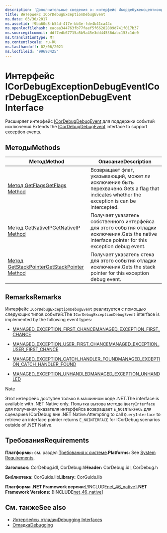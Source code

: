 ```yaml
---
description: 'Дополнительные сведения о: интерфейс Икордебужексцептиондебужевент'
title: Интерфейс ICorDebugExceptionDebugEvent
ms.date: 03/30/2017
ms.assetid: f9ba60d8-b54d-417e-bb3e-fde4b41ca44c
ms.openlocfilehash: eacaa344763fb77faef5f66282809d741f017b37
ms.sourcegitcommit: ddf7edb67715a5b9a45e3dd44536dabc153c1de0
ms.translationtype: MT
ms.contentlocale: ru-RU
ms.lasthandoff: 02/06/2021
ms.locfileid: "99693425"
---
```

# <a name="icordebugexceptiondebugevent-interface"></a><span data-ttu-id="ba546-103">Интерфейс ICorDebugExceptionDebugEvent</span><span class="sxs-lookup"><span data-stu-id="ba546-103">ICorDebugExceptionDebugEvent Interface</span></span>

<span data-ttu-id="ba546-104">Расширяет интерфейс [ICorDebugDebugEvent](icordebugdebugevent-interface.md) для поддержки событий исключения.</span><span class="sxs-lookup"><span data-stu-id="ba546-104">Extends the [ICorDebugDebugEvent](icordebugdebugevent-interface.md) interface to support exception events.</span></span>  
  
## <a name="methods"></a><span data-ttu-id="ba546-105">Методы</span><span class="sxs-lookup"><span data-stu-id="ba546-105">Methods</span></span>  
  
|<span data-ttu-id="ba546-106">Метод</span><span class="sxs-lookup"><span data-stu-id="ba546-106">Method</span></span>|<span data-ttu-id="ba546-107">Описание</span><span class="sxs-lookup"><span data-stu-id="ba546-107">Description</span></span>|  
|------------|-----------------|  
|[<span data-ttu-id="ba546-108">Метод GetFlags</span><span class="sxs-lookup"><span data-stu-id="ba546-108">GetFlags Method</span></span>](icordebugexceptiondebugevent-getflags-method.md)|<span data-ttu-id="ba546-109">Возвращает флаг, указывающий, может ли исключение быть перехвачено.</span><span class="sxs-lookup"><span data-stu-id="ba546-109">Gets a flag that indicates whether the exception is can be intercepted.</span></span>|  
|[<span data-ttu-id="ba546-110">Метод GetNativeIP</span><span class="sxs-lookup"><span data-stu-id="ba546-110">GetNativeIP Method</span></span>](icordebugexceptiondebugevent-getnativeip-method.md)|<span data-ttu-id="ba546-111">Получает указатель собственного интерфейса для этого события отладки исключения.</span><span class="sxs-lookup"><span data-stu-id="ba546-111">Gets the native interface pointer for this exception debug event.</span></span>|  
|[<span data-ttu-id="ba546-112">Метод GetStackPointer</span><span class="sxs-lookup"><span data-stu-id="ba546-112">GetStackPointer Method</span></span>](icordebugexceptiondebugevent-getstackpointer-method.md)|<span data-ttu-id="ba546-113">Получает указатель стека для этого события отладки исключения.</span><span class="sxs-lookup"><span data-stu-id="ba546-113">Gets the stack pointer for this exception debug event.</span></span>|  
  
## <a name="remarks"></a><span data-ttu-id="ba546-114">Remarks</span><span class="sxs-lookup"><span data-stu-id="ba546-114">Remarks</span></span>  

 <span data-ttu-id="ba546-115">Интерфейс `ICorDebugExceptionDebugEvent` реализуется с помощью следующих типов событий:</span><span class="sxs-lookup"><span data-stu-id="ba546-115">The `ICorDebugExceptionDebugEvent` interface is implemented by the following event types:</span></span>  
  
- [<span data-ttu-id="ba546-116">MANAGED_EXCEPTION_FIRST_CHANCE</span><span class="sxs-lookup"><span data-stu-id="ba546-116">MANAGED_EXCEPTION_FIRST_CHANCE</span></span>](cordebugrecordformat-enumeration.md)  
  
- [<span data-ttu-id="ba546-117">MANAGED_EXCEPTION_USER_FIRST_CHANCE</span><span class="sxs-lookup"><span data-stu-id="ba546-117">MANAGED_EXCEPTION_USER_FIRST_CHANCE</span></span>](cordebugrecordformat-enumeration.md)  
  
- [<span data-ttu-id="ba546-118">MANAGED_EXCEPTION_CATCH_HANDLER_FOUND</span><span class="sxs-lookup"><span data-stu-id="ba546-118">MANAGED_EXCEPTION_CATCH_HANDLER_FOUND</span></span>](cordebugrecordformat-enumeration.md)  
  
- [<span data-ttu-id="ba546-119">MANAGED_EXCEPTION_UNHANDLED</span><span class="sxs-lookup"><span data-stu-id="ba546-119">MANAGED_EXCEPTION_UNHANDLED</span></span>](cordebugrecordformat-enumeration.md)  
  
> [!NOTE]
> <span data-ttu-id="ba546-120">Этот интерфейс доступен только в машинном коде .NET.</span><span class="sxs-lookup"><span data-stu-id="ba546-120">The interface is available with .NET Native only.</span></span> <span data-ttu-id="ba546-121">Попытка вызова метода `QueryInterface` для получения указателя интерфейса возвращает `E_NOINTERFACE` для сценариев ICorDebug вне .NET Native.</span><span class="sxs-lookup"><span data-stu-id="ba546-121">Attempting to call `QueryInterface` to retrieve an interface pointer returns `E_NOINTERFACE` for ICorDebug scenarios outside of .NET Native.</span></span>  
  
## <a name="requirements"></a><span data-ttu-id="ba546-122">Требования</span><span class="sxs-lookup"><span data-stu-id="ba546-122">Requirements</span></span>  

 <span data-ttu-id="ba546-123">**Платформы:** см. раздел [Требования к системе](../../get-started/system-requirements.md).</span><span class="sxs-lookup"><span data-stu-id="ba546-123">**Platforms:** See [System Requirements](../../get-started/system-requirements.md).</span></span>  
  
 <span data-ttu-id="ba546-124">**Заголовок:** CorDebug.idl, CorDebug.h</span><span class="sxs-lookup"><span data-stu-id="ba546-124">**Header:** CorDebug.idl, CorDebug.h</span></span>  
  
 <span data-ttu-id="ba546-125">**Библиотека:** CorGuids.lib</span><span class="sxs-lookup"><span data-stu-id="ba546-125">**Library:** CorGuids.lib</span></span>  
  
 <span data-ttu-id="ba546-126">**Платформа .NET Framework версии:**[!INCLUDE[net_46_native](../../../../includes/net-46-native-md.md)]</span><span class="sxs-lookup"><span data-stu-id="ba546-126">**.NET Framework Versions:** [!INCLUDE[net_46_native](../../../../includes/net-46-native-md.md)]</span></span>  
  
## <a name="see-also"></a><span data-ttu-id="ba546-127">См. также</span><span class="sxs-lookup"><span data-stu-id="ba546-127">See also</span></span>

- [<span data-ttu-id="ba546-128">Интерфейсы отладки</span><span class="sxs-lookup"><span data-stu-id="ba546-128">Debugging Interfaces</span></span>](debugging-interfaces.md)
- [<span data-ttu-id="ba546-129">Отладка</span><span class="sxs-lookup"><span data-stu-id="ba546-129">Debugging</span></span>](index.md)
